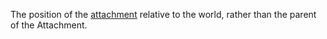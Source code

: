The position of the [attachment](https://create.roblox.com/docs/reference/engine/classes/Attachment) relative to the world, rather
than the parent of the Attachment.